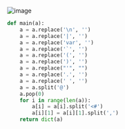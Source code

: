 ![image](https://github.com/lizztvin/python/assets/74359143/2880a408-d026-4b31-80cc-c492e50fab92)
```python
def main(a):
    a = a.replace('\n', '')
    a = a.replace('|', '')
    a = a.replace('var', '')
    a = a.replace('`', '')
    a = a.replace('(', '')
    a = a.replace(')', '')
    a = a.replace("'", "")
    a = a.replace('.', '')
    a = a.replace(' ', '')
    a = a.split('@')
    a.pop(0)
    for i in range(len(a)):
        a[i] = a[i].split('<#')
        a[i][1] = a[i][1].split(',')
    return dict(a)

```
